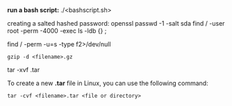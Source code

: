 **run a bash script:**
./<bashscript.sh>

creating a salted hashed password:
openssl passwd -1 -salt <salt> <password>
sda
find / -user root -perm -4000 -exec ls -ldb {} \;



find / -perm -u=s -type f2>/dev/null


```
gzip -d <filename>.gz
```

tar -xvf <filename>.tar

To create a new **.tar** file in Linux, you can use the following command:

```
tar -cvf <filename>.tar <file or directory>
```













